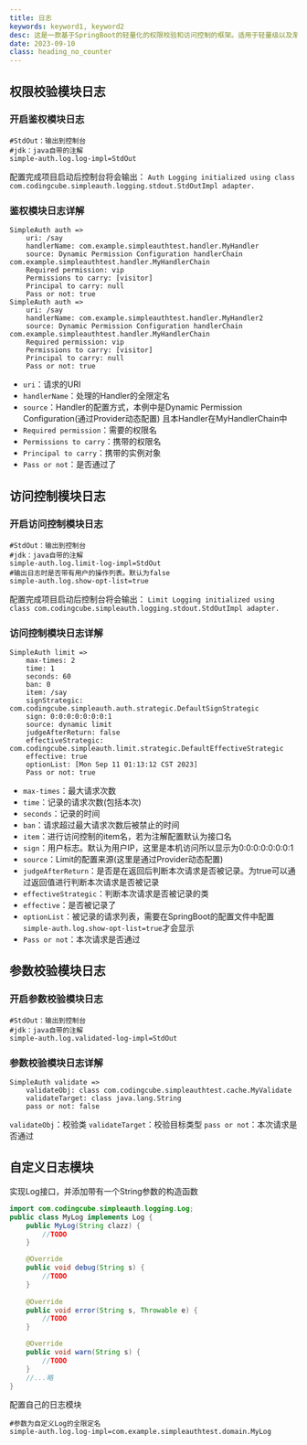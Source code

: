 ```yaml
---
title: 日志
keywords: keyword1, keyword2
desc: 这是一款基于SpringBoot的轻量化的权限校验和访问控制的框架。适用于轻量级以及渐进式的项目。
date: 2023-09-10
class: heading_no_counter
---
```


## 权限校验模块日志
### 开启鉴权模块日志
```properties
#StdOut：输出到控制台
#jdk：java自带的注解
simple-auth.log.log-impl=StdOut
```

配置完成项目启动后控制台将会输出：
`Auth Logging initialized using class com.codingcube.simpleauth.logging.stdout.StdOutImpl adapter.`
### 鉴权模块日志详解
```
SimpleAuth auth => 
	uri: /say
	handlerName: com.example.simpleauthtest.handler.MyHandler
	source: Dynamic Permission Configuration handlerChain com.example.simpleauthtest.handler.MyHandlerChain
	Required permission: vip
	Permissions to carry: [visitor]
	Principal to carry: null
	Pass or not: true
SimpleAuth auth => 
	uri: /say
	handlerName: com.example.simpleauthtest.handler.MyHandler2
	source: Dynamic Permission Configuration handlerChain com.example.simpleauthtest.handler.MyHandlerChain
	Required permission: vip
	Permissions to carry: [visitor]
	Principal to carry: null
	Pass or not: true
```
* `uri`：请求的URI
* `handlerName`：处理的Handler的全限定名
* `source`：Handler的配置方式，本例中是Dynamic Permission Configuration(通过Provider动态配置) 且本Handler在MyHandlerChain中
* `Required permission`：需要的权限名
* `Permissions to carry`：携带的权限名
* `Principal to carry`：携带的实例对象
* `Pass or not`：是否通过了

## 访问控制模块日志
### 开启访问控制模块日志
```properties
#StdOut：输出到控制台
#jdk：java自带的注解
simple-auth.log.limit-log-impl=StdOut
#输出日志时是否带有用户的操作列表。默认为false
simple-auth.log.show-opt-list=true
```
配置完成项目启动后控制台将会输出：
`Limit Logging initialized using class com.codingcube.simpleauth.logging.stdout.StdOutImpl adapter.`

### 访问控制模块日志详解
```properties
SimpleAuth limit => 
	max-times: 2
	time: 1
	seconds: 60
	ban: 0
	item: /say
	signStrategic: com.codingcube.simpleauth.auth.strategic.DefaultSignStrategic
	sign: 0:0:0:0:0:0:0:1
	source: dynamic limit
	judgeAfterReturn: false
	effectiveStrategic: com.codingcube.simpleauth.limit.strategic.DefaultEffectiveStrategic
	effective: true
	optionList: [Mon Sep 11 01:13:12 CST 2023]
	Pass or not: true
```
* `max-times`：最大请求次数
* `time`：记录的请求次数(包括本次)
* `seconds`：记录的时间
* `ban`：请求超过最大请求次数后被禁止的时间
* `item`：进行访问控制的item名，若为注解配置默认为接口名
* `sign`：用户标志。默认为用户IP，这里是本机访问所以显示为0:0:0:0:0:0:0:1
* `source`：Limit的配置来源(这里是通过Provider动态配置)
* `judgeAfterReturn`：是否是在返回后判断本次请求是否被记录。为true可以通过返回值进行判断本次请求是否被记录
* `effectiveStrategic`：判断本次请求是否被记录的类
* `effective`：是否被记录了
* `optionList`：被记录的请求列表，需要在SpringBoot的配置文件中配置`simple-auth.log.show-opt-list=true`才会显示
* `Pass or not`：本次请求是否通过

## 参数校验模块日志
### 开启参数校验模块日志
```properties
#StdOut：输出到控制台
#jdk：java自带的注解
simple-auth.log.validated-log-impl=StdOut
```

### 参数校验模块日志详解
```properties
SimpleAuth validate => 
	validateObj: class com.codingcube.simpleauthtest.cache.MyValidate
	validateTarget: class java.lang.String
	pass or not: false
```
`validateObj`：校验类
`validateTarget`：校验目标类型
`pass or not`：本次请求是否通过

## 自定义日志模块
实现Log接口，并添加带有一个String参数的构造函数
```java
import com.codingcube.simpleauth.logging.Log;
public class MyLog implements Log {
    public MyLog(String clazz) {
        //TODO
    }

    @Override
    public void debug(String s) {
        //TODO
    }
    
    @Override
    public void error(String s, Throwable e) {
        //TODO
    }

    @Override
    public void warn(String s) {
        //TODO
    }
	//...略
}
```
配置自己的日志模块
```properties
#参数为自定义Log的全限定名
simple-auth.log.log-impl=com.example.simpleauthtest.domain.MyLog
```